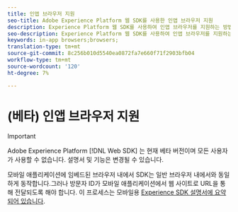 ```yaml
---
title: 인앱 브라우저 지원
seo-title: Adobe Experience Platform 웹 SDK를 사용한 인앱 브라우저 지원
description: Experience Platform 웹 SDK를 사용하여 인앱 브라우저를 지원하는 방법 살펴보기
seo-description: Experience Platform 웹 SDK를 사용하여 인앱 브라우저를 지원하는 방법 살펴보기
keywords: in-app browsers;browsers;
translation-type: tm+mt
source-git-commit: 8c256b010d5540ea0872fa7e660f71f2903bfb04
workflow-type: tm+mt
source-wordcount: '120'
ht-degree: 7%

---
```



# (베타) 인앱 브라우저 지원

>[!IMPORTANT]
>
>Adobe Experience Platform [!DNL Web SDK] 는 현재 베타 버전이며 모든 사용자가 사용할 수 없습니다. 설명서 및 기능은 변경될 수 있습니다.

모바일 애플리케이션에 임베드된 브라우저 내에서 SDK는 일반 브라우저 내에서와 동일하게 동작합니다.그러나 방문자 ID가 모바일 애플리케이션에서 웹 사이트로 URL을 통해 전달되도록 해야 합니다. 이 프로세스는 모바일용 [Experience SDK 설명서에 요약되어 있습니다](https://docs.adobe.com/content/help/en/mobile-services/ios/sdk-reference-ios/hybrid-app.html).
